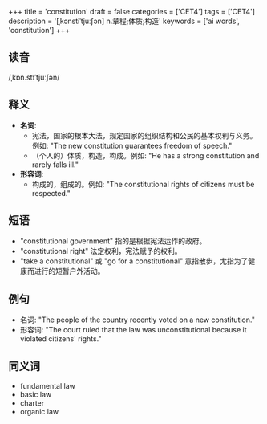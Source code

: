 +++
title = 'constitution'
draft = false
categories = ['CET4']
tags = ['CET4']
description = '[ˌkɔnstiˈtjuː∫ən] n.章程;体质;构造'
keywords = ['ai words', 'constitution']
+++

## 读音
/ˌkɒn.stɪˈtjuːʃən/

## 释义
- **名词**: 
    - 宪法，国家的根本大法，规定国家的组织结构和公民的基本权利与义务。例如: "The new constitution guarantees freedom of speech."
    - （个人的）体质，构造，构成。例如: "He has a strong constitution and rarely falls ill."
- **形容词**:
    - 构成的，组成的。例如: "The constitutional rights of citizens must be respected."

## 短语
- "constitutional government" 指的是根据宪法运作的政府。
- "constitutional right" 法定权利，宪法赋予的权利。
- "take a constitutional" 或 "go for a constitutional" 意指散步，尤指为了健康而进行的短暂户外活动。

## 例句
- 名词: "The people of the country recently voted on a new constitution."
- 形容词: "The court ruled that the law was unconstitutional because it violated citizens' rights."

## 同义词
- fundamental law
- basic law
- charter
- organic law
